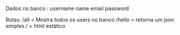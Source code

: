 Dados no banco :
username
name
email
password

Rotas:
/all = Mostra todos os users no banco
/hello = retorna um json simples
/ = html estático
